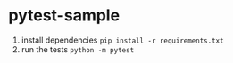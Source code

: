 # pytest-sample

1. install dependencies `pip install -r requirements.txt`
2. run the tests `python -m pytest`